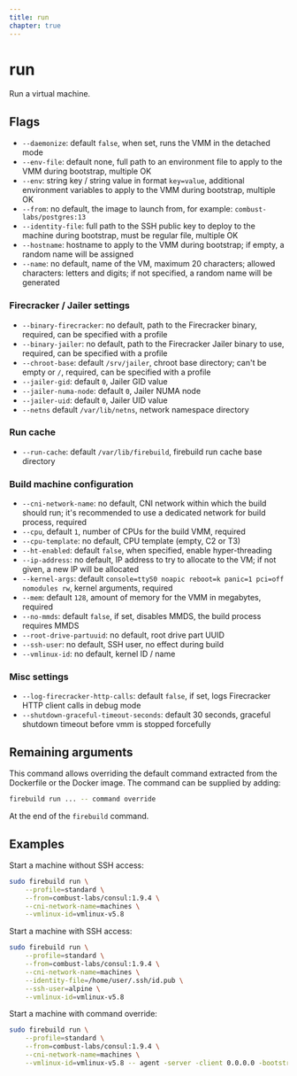 ```yaml
---
title: run
chapter: true
---
```


# run

Run a virtual machine.

## Flags

- `--daemonize`: default `false`, when set, runs the VMM in the detached mode
- `--env-file`: default none, full path to an environment file to apply to the VMM during bootstrap, multiple OK
- `--env`: string key / string value in format `key=value`, additional environment variables to apply to the VMM during bootstrap, multiple OK
- `--from`: no default, the image to launch from, for example: `combust-labs/postgres:13`
- `--identity-file`: full path to the SSH public key to deploy to the machine during bootstrap, must be regular file, multiple OK
- `--hostname`: hostname to apply to the VMM during bootstrap; if empty, a random name will be assigned
- `--name`: no default, name of the VM, maximum 20 characters; allowed characters: letters and digits; if not specified, a random name will be generated

### Firecracker / Jailer settings

- `--binary-firecracker`: no default, path to the Firecracker binary, required, can be specified with a profile
- `--binary-jailer`: no default, path to the Firecracker Jailer binary to use, required, can be specified with a profile
- `--chroot-base`: default `/srv/jailer`, chroot base directory; can't be empty or `/`, required, can be specified with a profile
- `--jailer-gid`: default `0`, Jailer GID value
- `--jailer-numa-node`: default `0`, Jailer NUMA node
- `--jailer-uid`: default `0`, Jailer UID value
- `--netns` default `/var/lib/netns`, network namespace directory

### Run cache

- `--run-cache`: default `/var/lib/firebuild`, firebuild run cache base directory

### Build machine configuration

- `--cni-network-name`: no default, CNI network within which the build should run; it's recommended to use a dedicated network for build process, required
- `--cpu`, default `1`, number of CPUs for the build VMM, required
- `--cpu-template`: no default, CPU template (empty, C2 or T3)
- `--ht-enabled`: default `false`, when specified, enable hyper-threading
- `--ip-address`: no default, IP address to try to allocate to the VM; if not given, a new IP will be allocated
- `--kernel-args`: default `console=ttyS0 noapic reboot=k panic=1 pci=off nomodules rw`, kernel arguments, required
- `--mem`: default `128`, amount of memory for the VMM in megabytes, required
- `--no-mmds`: default `false`, if set, disables MMDS, the build process requires MMDS
- `--root-drive-partuuid`: no default, root drive part UUID
- `--ssh-user`: no default, SSH user, no effect during build
- `--vmlinux-id`: no default, kernel ID / name

### Misc settings

- `--log-firecracker-http-calls`: default `false`, if set, logs Firecracker HTTP client calls in debug mode
- `--shutdown-graceful-timeout-seconds`: default 30 seconds, graceful shutdown timeout before vmm is stopped forcefully

## Remaining arguments

This command allows overriding the default command extracted from the Dockerfile or the Docker image. The command can be supplied by adding:

```sh
firebuild run ... -- command override
```

At the end of the `firebuild` command.

## Examples

Start a machine without SSH access:

```sh
sudo firebuild run \
    --profile=standard \
    --from=combust-labs/consul:1.9.4 \
    --cni-network-name=machines \
    --vmlinux-id=vmlinux-v5.8
```

Start a machine with SSH access:

```sh
sudo firebuild run \
    --profile=standard \
    --from=combust-labs/consul:1.9.4 \
    --cni-network-name=machines \
    --identity-file=/home/user/.ssh/id.pub \
    --ssh-user=alpine \
    --vmlinux-id=vmlinux-v5.8
```

Start a machine with command override:

```sh
sudo firebuild run \
    --profile=standard \
    --from=combust-labs/consul:1.9.4 \
    --cni-network-name=machines \
    --vmlinux-id=vmlinux-v5.8 -- agent -server -client 0.0.0.0 -bootstrap-expect 3 -data-dir /consul/data
```